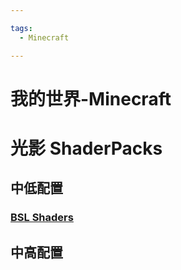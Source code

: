 ```yaml
---

tags:
  - Minecraft

---
```


# 我的世界-Minecraft

# 光影 ShaderPacks

## 中低配置

### [BSL Shaders](https://www.curseforge.com/minecraft/shaders/bsl-shaders)



## 中高配置